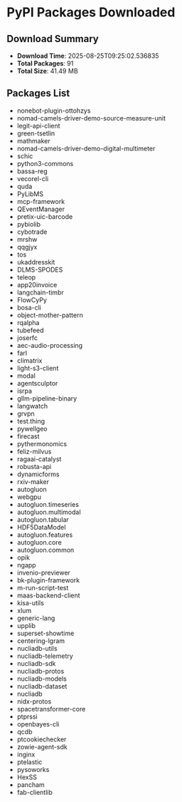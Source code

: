 # PyPI Packages Downloaded

## Download Summary
- **Download Time**: 2025-08-25T09:25:02.536835
- **Total Packages**: 91
- **Total Size**: 41.49 MB

## Packages List
- nonebot-plugin-ottohzys
- nomad-camels-driver-demo-source-measure-unit
- legit-api-client
- green-tsetlin
- mathmaker
- nomad-camels-driver-demo-digital-multimeter
- schic
- python3-commons
- bassa-reg
- vecorel-cli
- quda
- PyLibMS
- mcp-framework
- QEventManager
- pretix-uic-barcode
- pybiolib
- cybotrade
- mrshw
- qqgjyx
- tos
- ukaddresskit
- DLMS-SPODES
- teleop
- app20invoice
- langchain-timbr
- FlowCyPy
- bosa-cli
- object-mother-pattern
- rqalpha
- tubefeed
- joserfc
- aec-audio-processing
- farl
- climatrix
- light-s3-client
- modal
- agentsculptor
- isrpa
- gllm-pipeline-binary
- langwatch
- grvpn
- test.thing
- pywellgeo
- firecast
- pythermonomics
- feliz-milvus
- ragaai-catalyst
- robusta-api
- dynamicforms
- rxiv-maker
- autogluon
- webgpu
- autogluon.timeseries
- autogluon.multimodal
- autogluon.tabular
- HDF5DataModel
- autogluon.features
- autogluon.core
- autogluon.common
- opik
- ngapp
- invenio-previewer
- bk-plugin-framework
- m-run-script-test
- maas-backend-client
- kisa-utils
- xlum
- generic-lang
- upplib
- superset-showtime
- centering-lgram
- nucliadb-utils
- nucliadb-telemetry
- nucliadb-sdk
- nucliadb-protos
- nucliadb-models
- nucliadb-dataset
- nucliadb
- nidx-protos
- spacetransformer-core
- ptprssi
- openbayes-cli
- qcdb
- ptcookiechecker
- zowie-agent-sdk
- inginx
- ptelastic
- pysoworks
- HexSS
- pancham
- fab-clientlib
